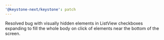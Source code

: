 ```yaml
---
'@keystone-next/keystone': patch
---
```


Resolved bug with visually hidden elements in ListView checkboxes expanding to fill the whole body on click of elements near the bottom of the screen.
